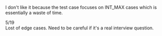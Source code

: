 I don't like it because the test case focuses on INT_MAX cases which is essentially a waste of time.

5/19\
Lost of edge cases. Need to be careful if it's a real interview question.
